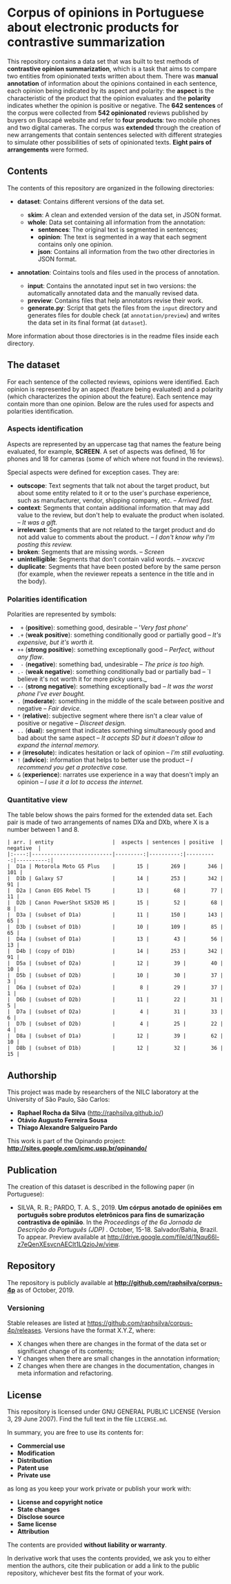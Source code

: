 # Corpus of opinions in Portuguese about electronic products for contrastive summarization

This repository contains a data set that was built to test methods of **contrastive opinion summarization**, which is a task that aims to compare two entities from  opinionated texts written about them. There was **manual annotation** of information about the opinions contained in each sentence, each opinion being indicated by its aspect and polarity: the **aspect** is the characteristic of the product that the opinion evaluates and the **polarity** indicates whether the opinion is positive or negative. The **642 sentences** of the corpus were collected from **542 opinionated** reviews published by buyers on Buscapé website and refer to **four products**: two mobile phones and two digital cameras. The corpus was **extended** through the creation of new arrangements that contain sentences selected with different strategies to simulate other possibilities of sets of opinionated texts. **Eight pairs of arrangements** were formed.


## Contents

The contents of this repository are organized in the following directories:

* **dataset**:  Contains different versions of the data set.
    * **skim**: A clean and extended version of the data set, in JSON format.
    * **whole**: Data set containing all information from the annotation: 
        * **sentences**: The original text is segmented in sentences; 
        * **opinion**: The text is segmented in a way that each segment contains only one opinion.
        * **json**: Contains all information from the two other directories in JSON format.

* **annotation**: Cointains tools and files used in the process of annotation.
    * **input**: Contains the annotated input set in two versions: the automatically annotated data and the manually revised data. 
    * **preview**: Contains files that help annotators revise their work.
    * **generate.py**: Script that gets the files from the `input` directory and generates files for double check (at `annotation/preview`) and writes the data set in its final format (at `dataset`). 


More information about those directories is in the readme files inside each directory.


## The dataset

For each sentence of the collected reviews, opinions were identified. Each opinion is represented by an aspect (feature being evaluated) and a polarity (which characterizes the opinion about the feature). Each sentence may contain more than one opinion. Below are the rules used for aspects and polarities identification.


### Aspects identification

Aspects are represented by an uppercase tag that names the feature being evaluated, for example, **SCREEN**. A set of aspects was defined, 16 for phones and 18 for cameras (some of which where not found in the reviews).

Special aspects were defined for exception cases. They are:
* **outscope**:  Text segments that talk not about the target product, but about some entity related to it or to the user's purchase experience, such as manufacturer, vendor, shipping company, etc. – _Arrived fast._
* **context**:  Segments that contain additional information that may add value to the review, but don't help to evaluate the product when isolated. – _It was a gift._
* **irrelevant**:  Segments that are not related to the target product and do not add value to comments about the product. – _I don't know why I'm posting this review._
* **broken**:  Segments that are missing words. – _Screen_
* **unintelligible**:  Segments that don't contain valid words. – _xvcxcvc_
* **duplicate**:  Segments that have been posted before by the same person (for example, when the reviewer repeats a sentence in the title and in the body).


### Polarities identification

Polarities are represented by symbols:
* ` +` (**positive**): something good, desirable – '_Very fast phone_'
* `.+` (**weak positive**): something conditionally good or partially good – _It's expensive, but it's worth it._
* `++` (**strong positive**): something exceptionally good – _Perfect, without any flaw_. 
* ` -` (**negative**): something bad, undesirable – _The price is too high._
* `.-` (**weak negative**): something conditionally bad or partially bad – `I believe it's not worth it for more picky users._ 
* `--` (**strong negative**): something exceptionally bad – _It was the worst phone I've ever bought._
* `.` (**moderate**): something in the middle of the scale between positive and negative – _Fair device._ 
* `*` (**relative**): subjective segment where there isn't a clear value of positive or negative – _Discreet design._
* `..` (**dual**): segment that indicates something simultaneously good and bad about the same aspect – _It accepts SD but it doesn't allow to expand the internal memory._
* `#` (**irresolute**): indicates hesitation or lack of opinion – _I'm still evaluating._
* `!` (**advice**): information that helps to better use the product – _I recommend you get a protective case._
* `&` (**experience**): narrates use experience in a way that doesn't imply an opinion – _I use it a lot to access the internet._

### Quantitative view

The table below shows the pairs formed for the extended data set. Each pair is made of two arrangements of names DXa and DXb, where X is a number between 1 and 8.

```
| arr. | entity                   |  aspects | sentences | positive  | negative  |
|:----:|--------------------------|---------:|----------:|----------:|----------:|
|  D1a | Motorola Moto G5 Plus    |       15 |       269 |       346 |       101 |
|  D1b | Galaxy S7                |       14 |       253 |       342 |        91 |
|  D2a | Canon EOS Rebel T5       |       13 |        68 |        77 |        11 |
|  D2b | Canon PowerShot SX520 HS |       15 |        52 |        68 |         8 |
|  D3a | (subset of D1a)          |       11 |       150 |       143 |        65 |
|  D3b | (subset of D1b)          |       10 |       109 |        85 |        65 |
|  D4a | (subset of D1a)          |       13 |        43 |        56 |        13 |
|  D4b | (copy of D1b)            |       14 |       253 |       342 |        91 |
|  D5a | (subset of D2a)          |       12 |        39 |        40 |        10 |
|  D5b | (subset of D2b)          |       10 |        30 |        37 |         3 |
|  D6a | (subset of D2a)          |        8 |        29 |        37 |         1 |
|  D6b | (subset of D2b)          |       11 |        22 |        31 |         5 |
|  D7a | (subset of D2a)          |        4 |        31 |        33 |         6 |
|  D7b | (subset of D2b)          |        4 |        25 |        22 |         4 |
|  D8a | (subset of D1a)          |       12 |        39 |        62 |        10 |
|  D8b | (subset of D1b)          |       12 |        32 |        36 |        15 |
```



## Authorship

This project was made by researchers of the NILC laboratory at the University of São Paulo, São Carlos: 
* **Raphael Rocha da Silva** (http://raphsilva.github.io/)
* **Otávio Augusto Ferreira Sousa**
* **Thiago Alexandre Salgueiro Pardo**

This work is part of the Opinando project: **http://sites.google.com/icmc.usp.br/opinando/**



## Publication

The creation of this dataset is described in the following paper (in Portuguese): 
* SILVA, R. R.; PARDO, T. A. S., 2019. **Um córpus anotado de opiniões em português sobre produtos eletrônicos para fins de sumarização contrastiva de opinião**. In the _Proceedings of the 6a Jornada de Descrição do Português (JDP)_ . October, 15-18. Salvador/Bahia, Brazil. To appear. Preview available at http://drive.google.com/file/d/1Nqu66l-z7eQenXEsvcnAEClt1LQzioJw/view.

## Repository

The repository is publicly available at **http://github.com/raphsilva/corpus-4p** as of October, 2019. 

### Versioning
Stable releases are listed at https://github.com/raphsilva/corpus-4p/releases.
Versions have the format X.Y.Z, where: 
* X changes when there are changes in the format of the data set or significant change of its contents; 
* Y changes when there are small changes in the annotation information; 
* Z changes when there are changes in the documentation, changes in meta information and refactoring. 


## License

This repository is licensed under GNU GENERAL PUBLIC LICENSE  (Version 3, 29 June 2007). Find the full text in the file `LICENSE.md`.

In summary, you are free to use its contents for:
* **Commercial use**
* **Modification**
* **Distribution**
* **Patent use**
* **Private use**
 
 as long as you keep your work private or publish your work with:

* **License and copyright notice**
* **State changes**
* **Disclose source**
* **Same license**
* **Attribution**
 
The contents are provided **without liability or warranty**. 

In derivative work that uses the contents provided, we ask you to either mention the authors,  cite their publication or add a link to the public repository, whichever best fits the format of your work. 




